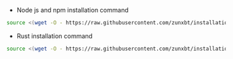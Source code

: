 - Node js and npm installation command
```bash
source <(wget -O - https://raw.githubusercontent.com/zunxbt/installation/main/node.sh)
```
- Rust installation command
```bash
source <(wget -O - https://raw.githubusercontent.com/zunxbt/installation/main/rust.sh)
```
